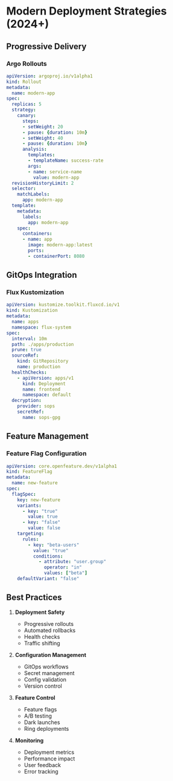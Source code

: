 # Modern Deployment Strategies (2024+)

## Progressive Delivery

### Argo Rollouts
```yaml
apiVersion: argoproj.io/v1alpha1
kind: Rollout
metadata:
  name: modern-app
spec:
  replicas: 5
  strategy:
    canary:
      steps:
      - setWeight: 20
      - pause: {duration: 10m}
      - setWeight: 40
      - pause: {duration: 10m}
      analysis:
        templates:
        - templateName: success-rate
        args:
        - name: service-name
          value: modern-app
  revisionHistoryLimit: 2
  selector:
    matchLabels:
      app: modern-app
  template:
    metadata:
      labels:
        app: modern-app
    spec:
      containers:
      - name: app
        image: modern-app:latest
        ports:
        - containerPort: 8080
```

## GitOps Integration

### Flux Kustomization
```yaml
apiVersion: kustomize.toolkit.fluxcd.io/v1
kind: Kustomization
metadata:
  name: apps
  namespace: flux-system
spec:
  interval: 10m
  path: ./apps/production
  prune: true
  sourceRef:
    kind: GitRepository
    name: production
  healthChecks:
    - apiVersion: apps/v1
      kind: Deployment
      name: frontend
      namespace: default
  decryption:
    provider: sops
    secretRef:
      name: sops-gpg
```

## Feature Management

### Feature Flag Configuration
```yaml
apiVersion: core.openfeature.dev/v1alpha1
kind: FeatureFlag
metadata:
  name: new-feature
spec:
  flagSpec:
    key: new-feature
    variants:
      - key: "true"
        value: true
      - key: "false"
        value: false
    targeting:
      rules:
        - key: "beta-users"
          value: "true"
          conditions:
            - attribute: "user.group"
              operator: "in"
              values: ["beta"]
    defaultVariant: "false"
```

## Best Practices

1. **Deployment Safety**
   - Progressive rollouts
   - Automated rollbacks
   - Health checks
   - Traffic shifting

2. **Configuration Management**
   - GitOps workflows
   - Secret management
   - Config validation
   - Version control

3. **Feature Control**
   - Feature flags
   - A/B testing
   - Dark launches
   - Ring deployments

4. **Monitoring**
   - Deployment metrics
   - Performance impact
   - User feedback
   - Error tracking